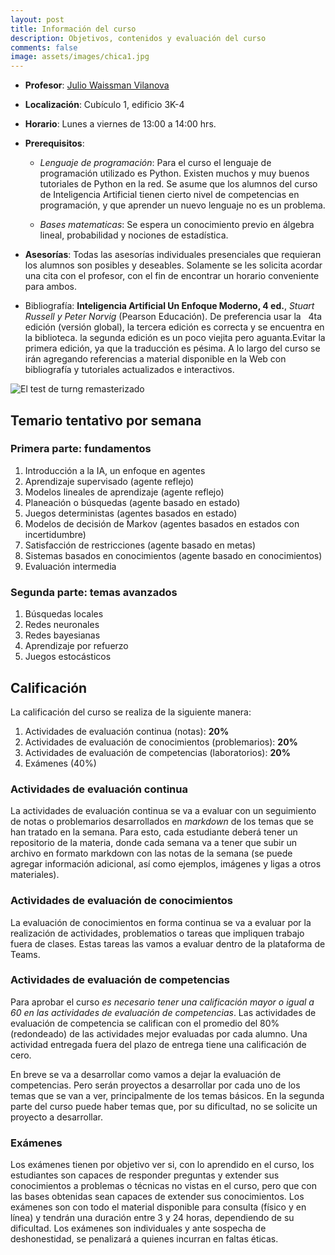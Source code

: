```yaml
---
layout: post 
title: Información del curso
description: Objetivos, contenidos y evaluación del curso
comments: false
image: assets/images/chica1.jpg
---
```


- **Profesor**: [Julio Waissman Vilanova](http://mat.uson.mx/~juliowaissman/)

- **Localización**: Cubículo 1, edificio 3K-4

- **Horario**: Lunes a viernes de 13:00 a 14:00 hrs.

- **Prerequisitos**: 
  
  - *Lenguaje de programación*: Para el curso el lenguaje de programación utilizado es Python.
    Existen muchos y muy buenos tutoriales de Python en la red.
    Se asume que los alumnos del curso de Inteligencia Artificial tienen cierto
    nivel de competencias en programación, y que aprender un nuevo lenguaje
    no es un problema.

  - *Bases matematicas*: Se espera un conocimiento previo en álgebra lineal, probabilidad y nociones de estadística.
    

- **Asesorías**: Todas las asesorías individuales presenciales que requieran los
   alumnos son posibles y deseables. Solamente se les solicita acordar una cita con el
   profesor, con el fin de encontrar un horario conveniente para ambos.

- Bibliografía: **Inteligencia Artificial Un Enfoque Moderno, 4 ed.**,
   *Stuart Russell y Peter Norvig* (Pearson Educación). De preferencia usar la
   4ta edición (versión global), la tercera edición es correcta y se encuentra en la biblioteca. la segunda edición es un poco viejita pero aguanta.Evitar la primera edición, ya que la traducción es pésima. A lo largo del curso se irán agregando referencias a material disponible en la Web con bibliografía y tutoriales actualizados e interactivos.

![El test de turng remasterizado](https://imgs.xkcd.com/comics/turing_test.png "xkcd")

## Temario tentativo por semana

### Primera parte: fundamentos
1. Introducción a la IA, un enfoque en agentes
2. Aprendizaje supervisado (agente reflejo)
3. Modelos lineales de aprendizaje (agente reflejo)
4. Planeación o búsquedas (agente basado en estado)
5. Juegos deterministas (agentes basados en estado)
6. Modelos de decisión de Markov (agentes basados en estados con incertidumbre)
7. Satisfacción de restricciones (agente basado en metas)
8. Sistemas basados en conocimientos (agente basado en conocimientos)
9. Evaluación intermedia

### Segunda parte: temas avanzados    
1.  Búsquedas locales 
2.  Redes neuronales 
3.  Redes bayesianas 
4.  Aprendizaje por refuerzo
5.  Juegos estocásticos
   

## Calificación

La calificación del curso se realiza de la siguiente manera:

1. Actividades de evaluación continua (notas): **20%**
2. Actividades de evaluación de conocimientos (problemarios): **20%**
3. Actividades de evaluación de competencias (laboratorios): **20%**
4. Exámenes (40%)

### Actividades de evaluación continua

La actividades de evaluación continua se va a evaluar con un seguimiento de notas o problemarios desarrollados en *markdown* de los temas que se han tratado en la semana. Para esto, cada estudiante deberá tener un repositorio de la materia, donde cada semana va a tener que subir un archivo en formato markdown con las notas de la semana (se puede agregar información adicional, así como ejemplos, imágenes y ligas a otros materiales).

### Actividades de evaluación de conocimientos

La evaluación de conocimientos en forma continua se va a evaluar por la realización de actividades, problematios o tareas que impliquen trabajo fuera de clases. Estas tareas las vamos a evaluar dentro de la plataforma de Teams.


### Actividades de evaluación de competencias

Para aprobar el curso *es necesario tener una calificación mayor o igual a 60 en las actividades de evaluación de competencias*. Las actividades de evaluación de competencia se califican con el promedio del 80% (redondeado) de las actividades mejor evaluadas por cada alumno. Una actividad entregada fuera del plazo de entrega tiene una calificación de cero.

En breve se va a desarrollar como vamos a dejar la evaluación de competencias. Pero serán proyectos a desarrollar por cada uno de los temas que se van a ver, principalmente de los temas básicos. En la segunda parte del curso puede haber temas que, por su dificultad, no se solicite un proyecto a desarrollar.

### Exámenes

Los exámenes tienen por objetivo ver si, con lo aprendido en el curso, los estudiantes son capaces de responder preguntas y extender sus conocimientos a problemas o técnicas no vistas en el curso, pero que con las bases obtenidas sean capaces de extender sus conocimientos. Los exámenes son con todo el material disponible para consulta (físico y en línea) y tendrán una duración entre 3 y 24 horas, dependiendo de su dificultad. Los exámenes son individuales y ante sospecha de deshonestidad, se penalizará a quienes incurran en faltas éticas.